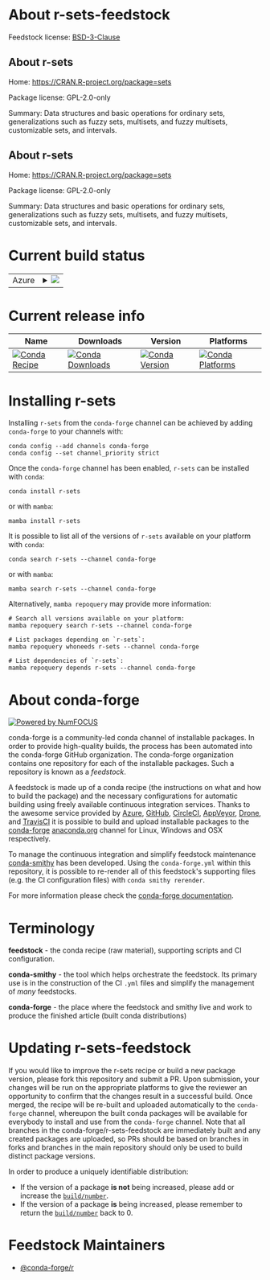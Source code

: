 About r-sets-feedstock
======================

Feedstock license: [BSD-3-Clause](https://github.com/conda-forge/r-sets-feedstock/blob/main/LICENSE.txt)


About r-sets
------------

Home: https://CRAN.R-project.org/package=sets

Package license: GPL-2.0-only

Summary: Data structures and basic operations for ordinary sets, generalizations such as fuzzy sets, multisets, and fuzzy multisets, customizable sets, and intervals.

About r-sets
------------

Home: https://CRAN.R-project.org/package=sets

Package license: GPL-2.0-only

Summary: Data structures and basic operations for ordinary sets, generalizations such as fuzzy sets, multisets, and fuzzy multisets, customizable sets, and intervals.

Current build status
====================


<table>
    
  <tr>
    <td>Azure</td>
    <td>
      <details>
        <summary>
          <a href="https://dev.azure.com/conda-forge/feedstock-builds/_build/latest?definitionId=1602&branchName=main">
            <img src="https://dev.azure.com/conda-forge/feedstock-builds/_apis/build/status/r-sets-feedstock?branchName=main">
          </a>
        </summary>
        <table>
          <thead><tr><th>Variant</th><th>Status</th></tr></thead>
          <tbody><tr>
              <td>linux_64_r_base4.3</td>
              <td>
                <a href="https://dev.azure.com/conda-forge/feedstock-builds/_build/latest?definitionId=1602&branchName=main">
                  <img src="https://dev.azure.com/conda-forge/feedstock-builds/_apis/build/status/r-sets-feedstock?branchName=main&jobName=linux&configuration=linux%20linux_64_r_base4.3" alt="variant">
                </a>
              </td>
            </tr><tr>
              <td>linux_64_r_base4.4</td>
              <td>
                <a href="https://dev.azure.com/conda-forge/feedstock-builds/_build/latest?definitionId=1602&branchName=main">
                  <img src="https://dev.azure.com/conda-forge/feedstock-builds/_apis/build/status/r-sets-feedstock?branchName=main&jobName=linux&configuration=linux%20linux_64_r_base4.4" alt="variant">
                </a>
              </td>
            </tr><tr>
              <td>osx_64_r_base4.3</td>
              <td>
                <a href="https://dev.azure.com/conda-forge/feedstock-builds/_build/latest?definitionId=1602&branchName=main">
                  <img src="https://dev.azure.com/conda-forge/feedstock-builds/_apis/build/status/r-sets-feedstock?branchName=main&jobName=osx&configuration=osx%20osx_64_r_base4.3" alt="variant">
                </a>
              </td>
            </tr><tr>
              <td>osx_64_r_base4.4</td>
              <td>
                <a href="https://dev.azure.com/conda-forge/feedstock-builds/_build/latest?definitionId=1602&branchName=main">
                  <img src="https://dev.azure.com/conda-forge/feedstock-builds/_apis/build/status/r-sets-feedstock?branchName=main&jobName=osx&configuration=osx%20osx_64_r_base4.4" alt="variant">
                </a>
              </td>
            </tr><tr>
              <td>win_64_r_base4.3</td>
              <td>
                <a href="https://dev.azure.com/conda-forge/feedstock-builds/_build/latest?definitionId=1602&branchName=main">
                  <img src="https://dev.azure.com/conda-forge/feedstock-builds/_apis/build/status/r-sets-feedstock?branchName=main&jobName=win&configuration=win%20win_64_r_base4.3" alt="variant">
                </a>
              </td>
            </tr><tr>
              <td>win_64_r_base4.4</td>
              <td>
                <a href="https://dev.azure.com/conda-forge/feedstock-builds/_build/latest?definitionId=1602&branchName=main">
                  <img src="https://dev.azure.com/conda-forge/feedstock-builds/_apis/build/status/r-sets-feedstock?branchName=main&jobName=win&configuration=win%20win_64_r_base4.4" alt="variant">
                </a>
              </td>
            </tr>
          </tbody>
        </table>
      </details>
    </td>
  </tr>
</table>

Current release info
====================

| Name | Downloads | Version | Platforms |
| --- | --- | --- | --- |
| [![Conda Recipe](https://img.shields.io/badge/recipe-r--sets-green.svg)](https://anaconda.org/conda-forge/r-sets) | [![Conda Downloads](https://img.shields.io/conda/dn/conda-forge/r-sets.svg)](https://anaconda.org/conda-forge/r-sets) | [![Conda Version](https://img.shields.io/conda/vn/conda-forge/r-sets.svg)](https://anaconda.org/conda-forge/r-sets) | [![Conda Platforms](https://img.shields.io/conda/pn/conda-forge/r-sets.svg)](https://anaconda.org/conda-forge/r-sets) |

Installing r-sets
=================

Installing `r-sets` from the `conda-forge` channel can be achieved by adding `conda-forge` to your channels with:

```
conda config --add channels conda-forge
conda config --set channel_priority strict
```

Once the `conda-forge` channel has been enabled, `r-sets` can be installed with `conda`:

```
conda install r-sets
```

or with `mamba`:

```
mamba install r-sets
```

It is possible to list all of the versions of `r-sets` available on your platform with `conda`:

```
conda search r-sets --channel conda-forge
```

or with `mamba`:

```
mamba search r-sets --channel conda-forge
```

Alternatively, `mamba repoquery` may provide more information:

```
# Search all versions available on your platform:
mamba repoquery search r-sets --channel conda-forge

# List packages depending on `r-sets`:
mamba repoquery whoneeds r-sets --channel conda-forge

# List dependencies of `r-sets`:
mamba repoquery depends r-sets --channel conda-forge
```


About conda-forge
=================

[![Powered by
NumFOCUS](https://img.shields.io/badge/powered%20by-NumFOCUS-orange.svg?style=flat&colorA=E1523D&colorB=007D8A)](https://numfocus.org)

conda-forge is a community-led conda channel of installable packages.
In order to provide high-quality builds, the process has been automated into the
conda-forge GitHub organization. The conda-forge organization contains one repository
for each of the installable packages. Such a repository is known as a *feedstock*.

A feedstock is made up of a conda recipe (the instructions on what and how to build
the package) and the necessary configurations for automatic building using freely
available continuous integration services. Thanks to the awesome service provided by
[Azure](https://azure.microsoft.com/en-us/services/devops/), [GitHub](https://github.com/),
[CircleCI](https://circleci.com/), [AppVeyor](https://www.appveyor.com/),
[Drone](https://cloud.drone.io/welcome), and [TravisCI](https://travis-ci.com/)
it is possible to build and upload installable packages to the
[conda-forge](https://anaconda.org/conda-forge) [anaconda.org](https://anaconda.org/)
channel for Linux, Windows and OSX respectively.

To manage the continuous integration and simplify feedstock maintenance
[conda-smithy](https://github.com/conda-forge/conda-smithy) has been developed.
Using the ``conda-forge.yml`` within this repository, it is possible to re-render all of
this feedstock's supporting files (e.g. the CI configuration files) with ``conda smithy rerender``.

For more information please check the [conda-forge documentation](https://conda-forge.org/docs/).

Terminology
===========

**feedstock** - the conda recipe (raw material), supporting scripts and CI configuration.

**conda-smithy** - the tool which helps orchestrate the feedstock.
                   Its primary use is in the construction of the CI ``.yml`` files
                   and simplify the management of *many* feedstocks.

**conda-forge** - the place where the feedstock and smithy live and work to
                  produce the finished article (built conda distributions)


Updating r-sets-feedstock
=========================

If you would like to improve the r-sets recipe or build a new
package version, please fork this repository and submit a PR. Upon submission,
your changes will be run on the appropriate platforms to give the reviewer an
opportunity to confirm that the changes result in a successful build. Once
merged, the recipe will be re-built and uploaded automatically to the
`conda-forge` channel, whereupon the built conda packages will be available for
everybody to install and use from the `conda-forge` channel.
Note that all branches in the conda-forge/r-sets-feedstock are
immediately built and any created packages are uploaded, so PRs should be based
on branches in forks and branches in the main repository should only be used to
build distinct package versions.

In order to produce a uniquely identifiable distribution:
 * If the version of a package **is not** being increased, please add or increase
   the [``build/number``](https://docs.conda.io/projects/conda-build/en/latest/resources/define-metadata.html#build-number-and-string).
 * If the version of a package **is** being increased, please remember to return
   the [``build/number``](https://docs.conda.io/projects/conda-build/en/latest/resources/define-metadata.html#build-number-and-string)
   back to 0.

Feedstock Maintainers
=====================

* [@conda-forge/r](https://github.com/conda-forge/r/)

